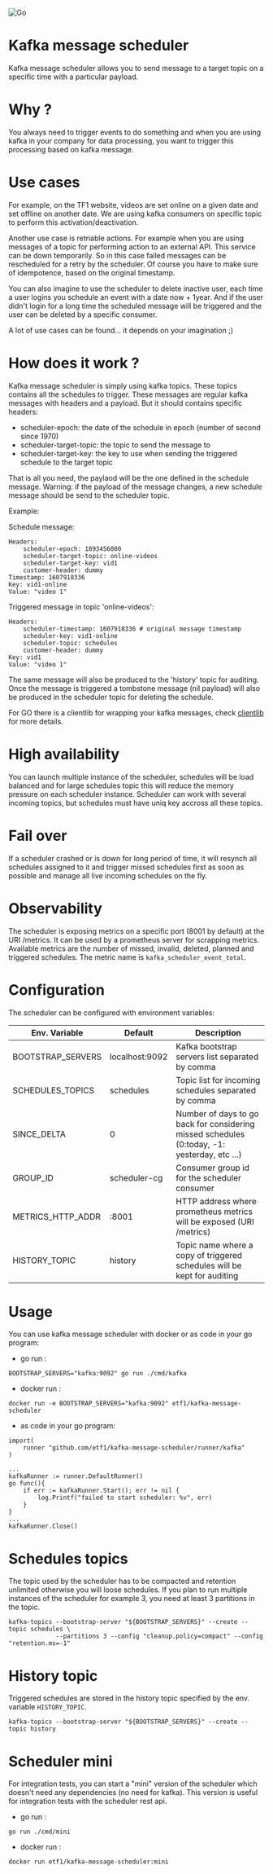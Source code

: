 ![Go](https://github.com/etf1/kafka-message-scheduler/workflows/Go/badge.svg)

# Kafka message scheduler

Kafka message scheduler allows you to send message to a target topic on a specific time with a particular payload.

# Why ?

You always need to trigger events to do something and when you are using kafka in your company for data processing, you want to trigger this processing based on kafka message.

# Use cases

For example, on the TF1 website, videos are set online on a given date and set offline on another date.
We are using kafka consumers on specific topic to perform this activation/deactivation.

Another use case is retriable actions. For example when you are using messages of a topic for  performing action to an external API. This service can be down temporarily. So in this case failed messages can be rescheduled for a retry by the scheduler. Of course you have to make sure of idempotence, based on the original timestamp.

You can also imagine to use the scheduler to delete inactive user, each time a user logins you schedule an event with a date now + 1year. And if the user didn't login for a long time the scheduled message will be triggered and the user can be deleted by a specific consumer.

A lot of use cases can be found... it depends on your imagination ;)

# How does it work ?

Kafka message scheduler is simply using kafka topics. These topics contains all the schedules to trigger. These messages are regular kafka messages with headers and a payload. But it should contains specific headers:

* scheduler-epoch: the date of the schedule in epoch (number of second since 1970)
* scheduler-target-topic: the topic to send the message to
* scheduler-target-key: the key to use when sending the triggered schedule to the target topic

That is all you need, the paylaod will be the one defined in the schedule message.
Warning: if the payload of the message changes, a new schedule message should be send to the scheduler topic.

Example:

Schedule message:
```
Headers:
    scheduler-epoch: 1893456000
    scheduler-target-topic: online-videos
    scheduler-target-key: vid1
    customer-header: dummy
Timestamp: 1607918336
Key: vid1-online
Value: "video 1"
```

Triggered message in topic 'online-videos':
```
Headers:
    scheduler-timestamp: 1607918336 # original message timestamp
    scheduler-key: vid1-online
    scheduler-topic: schedules
    customer-header: dummy
Key: vid1
Value: "video 1"
```

The same message will also be produced to the 'history' topic for auditing.
Once the message is triggered a tombstone message (nil payload) will also be produced in the scheduler topic for deleting the schedule.

For GO there is a clientlib for wrapping your kafka messages, check [clientlib](clientlib/) for more details.

# High availability

You can launch multiple instance of the scheduler, schedules will be load balanced and for large schedules topic this will reduce the memory pressure on each scheduler instance. Scheduler can work with several incoming topics, but schedules must have uniq key accross all these topics.

# Fail over

If a scheduler crashed or is down for long period of time, it will resynch all schedules assigned to it and trigger missed schedules first as soon as possible and manage all live incoming schedules on the fly.

# Observability

The scheduler is exposing metrics on a specific port (8001 by default) at the URI /metrics. It can be used by a prometheus server for scrapping metrics. Available metrics are the number of missed, invalid, deleted, planned and triggered schedules. The metric name is `kafka_scheduler_event_total`.

# Configuration

The scheduler can be configured with environment variables:

| Env. Variable     | Default        | Description                                                                                  |
|-------------------|----------------|----------------------------------------------------------------------------------------------|
| BOOTSTRAP_SERVERS | localhost:9092 | Kafka bootstrap servers list separated by comma                                              |
| SCHEDULES_TOPICS  | schedules      | Topic list for incoming schedules separated by comma                                         |
| SINCE_DELTA       | 0              | Number of days to go back for considering missed schedules (0:today, -1: yesterday, etc ...) |
| GROUP_ID          | scheduler-cg   | Consumer group id for the scheduler consumer                                                 |
| METRICS_HTTP_ADDR | :8001          | HTTP address where prometheus metrics will be exposed (URI /metrics)                         |
| HISTORY_TOPIC     | history        | Topic name where a copy of triggered schedules will be kept for auditing                     |

# Usage

You can use kafka message scheduler with docker or as code in your go program:

* go run :

```
BOOTSTRAP_SERVERS="kafka:9092" go run ./cmd/kafka
```

* docker run :

```
docker run -e BOOTSTRAP_SERVERS="kafka:9092" etf1/kafka-message-scheduler
```

* as code in your go program:

```
import(
    runner "github.com/etf1/kafka-message-scheduler/runner/kafka"
)

...
kafkaRunner := runner.DefaultRunner()
go func(){
    if err := kafkaRunner.Start(); err != nil {
        log.Printf("failed to start scheduler: %v", err)
    }
}
...
kafkaRunner.Close()
```

# Schedules topics

The topic used by the scheduler has to be compacted and retention unlimited otherwise you will loose schedules. 
If you plan to run multiple instances of the scheduler for example 3, you need at least 3 partitions in the topic.

```
kafka-topics --bootstrap-server "${BOOTSTRAP_SERVERS}" --create --topic schedules \
             --partitions 3 --config "cleanup.policy=compact" --config "retention.ms=-1"
```

# History topic

Triggered schedules are stored in the history topic specified by the env. variable `HISTORY_TOPIC`.

```
kafka-topics --bootstrap-server "${BOOTSTRAP_SERVERS}" --create --topic history
```

# Scheduler mini

For integration tests, you can start a "mini" version of the scheduler which doesn't need any dependencies (no need for kafka).
This version is useful for integration tests with the scheduler rest api.

* go run :

```
go run ./cmd/mini
```

* docker run :

```
docker run etf1/kafka-message-scheduler:mini
```
